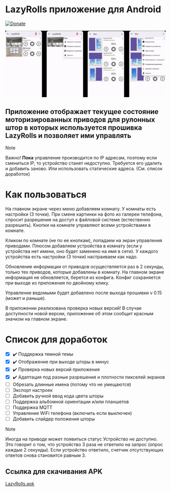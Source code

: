 # LazyRolls приложение для Android
[![Donate](https://img.shields.io/badge/donate-Yandex-red.svg)](https://yoomoney.ru/fundraise/b8GYBARCVRE.230309)

![all](https://github.com/samoswall/LazyRoll-Android-App/blob/master/LazyRollsApk.png)
## Приложение отображает текущее состояние моторизированных приводов для рулонных штор в которых используется прошивка LazyRolls и позволяет ими управлять

> [!NOTE]
> Важно! **Пока** управление производится по IP адресам, поэтому если смениться IP, то устройство станет недоступно.
> Требуется его удалить и добавить заново. Или использовать статические адреса. (См. список доработок)

# Как пользоваться
На главном экране через меню добавляем комнату. У комнаты есть настройки (3 точки).
При смене картинки на фото из галереи телефона, спросит разрешение на доступ к файловой системе (естественно разрешить).
Кнопки на комнате управляют всеми устройствами в комнате.

Кликом по комнате (не по ее кнопкам), попадаем на экран управления приводами.
Плюсом добавляем устройства в комнату (если у устройства нет имени, оно будет заменено на имя в сети).
У каждого устройства есть настройки (3 точки) настраиваем как надо.

Обновление информации от приводов осуществляется раз в 2 секунды, только тех приводов, которые добавлены в комнату. 
На главном экране информация не обновляется, берется из конфига. Конфиг сохраняется при выходе из приложения по двойному клику.

Управление ведомыми будет добавлено после выхода прошивки v 0.15 (может и раньше).

В приложении реализована проверка новых версий! В случае доступности новой версии, приложение об этом сообщит красным значком на главном экране. 

# Список для доработок

- [X] :heavy_check_mark: Поддержка темной темы
- [X] :heavy_check_mark: Отображение при выходе шторы в минус
- [X] :heavy_check_mark: Проверка новых версий приложения
- [X] :heavy_check_mark: Адаптация под разные разрешения и плотности пикселей экранов
- [ ] Обрезать длинные имена (потому что не умещаются)
- [ ] Экспорт настроек
- [ ] Добавить ручной ввод кода цвета шторы
- [ ] Поддержка альбомной ориентации и/или планшетов
- [ ] Поддержка MQTT
- [ ] Управление WiFi телефона (включить если выключен)
- [ ] Добавить слайдер положения шторы

> [!NOTE]
> Иногда на приводе может появиться статус Устройство не доступно.
> Это говорит о том, что устройство 3 раза не ответило на запрос (опрос каждые 2 секунды). Если устройство ответило, счетчик отсутствующих ответов снова становится равным 3.

## Ссылка для скачивания APK
[LazyRolls.apk](https://raw.githubusercontent.com/samoswall/LazyRoll-Android-App/master/LazyRolls.apk)
